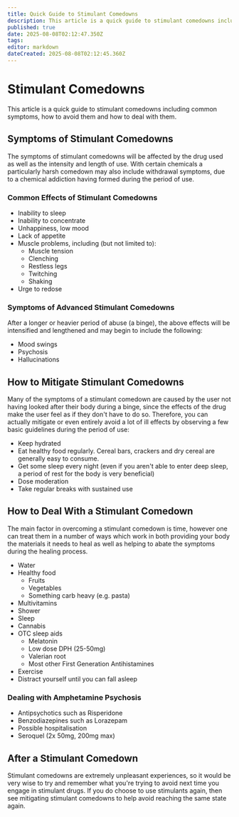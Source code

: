 ```yaml
---
title: Quick Guide to Stimulant Comedowns
description: This article is a quick guide to stimulant comedowns including common symptoms, how to avoid them and how to deal with them.
published: true
date: 2025-08-08T02:12:47.350Z
tags: 
editor: markdown
dateCreated: 2025-08-08T02:12:45.360Z
---
```


# Stimulant Comedowns

This article is a quick guide to stimulant comedowns including common symptoms, how to avoid them and how to deal with them.

## Symptoms of Stimulant Comedowns

The symptoms of stimulant comedowns will be affected by the drug used as well as the intensity and length of use. With certain chemicals a particularly harsh comedown may also include withdrawal symptoms, due to a chemical addiction having formed during the period of use.

### Common Effects of Stimulant Comedowns

* Inability to sleep
* Inability to concentrate
* Unhappiness, low mood
* Lack of appetite
* Muscle problems, including (but not limited to):
  * Muscle tension
  * Clenching
  * Restless legs
  * Twitching
  * Shaking
* Urge to redose

### Symptoms of Advanced Stimulant Comedowns

After a longer or heavier period of abuse (a binge), the above effects will be intensified and lengthened and may begin to include the following:

* Mood swings
* Psychosis
* Hallucinations

## How to Mitigate Stimulant Comedowns

Many of the symptoms of a stimulant comedown are caused by the user not having looked after their body during a binge, since the effects of the drug make the user feel as if they don't have to do so. Therefore, you can actually mitigate or even entirely avoid a lot of ill effects by observing a few basic guidelines during the period of use:

* Keep hydrated
* Eat healthy food regularly. Cereal bars, crackers and dry cereal are generally easy to consume.
* Get some sleep every night (even if you aren't able to enter deep sleep, a period of rest for the body is very beneficial)
* Dose moderation
* Take regular breaks with sustained use

## How to Deal With a Stimulant Comedown

The main factor in overcoming a stimulant comedown is time, however one can treat them in a number of ways which work in both providing your body the materials it needs to heal as well as helping to abate the symptoms during the healing process.

* Water
* Healthy food
  * Fruits
  * Vegetables
  * Something carb heavy (e.g. pasta)
* Multivitamins
* Shower
* Sleep
* Cannabis 
* OTC sleep aids
  * Melatonin
  * Low dose DPH (25-50mg)
  * Valerian root
  * Most other First Generation Antihistamines
* Exercise
* Distract yourself until you can fall asleep

### Dealing with Amphetamine Psychosis

* Antipsychotics such as Risperidone
* Benzodiazepines such as Lorazepam
* Possible hospitalisation
* Seroquel (2x 50mg, 200mg max)

## After a Stimulant Comedown

Stimulant comedowns are extremely unpleasant experiences, so it would be very wise to try and remember what you're trying to avoid next time you engage in stimulant drugs. If you do choose to use stimulants again, then see mitigating stimulant comedowns to help avoid reaching the same state again.